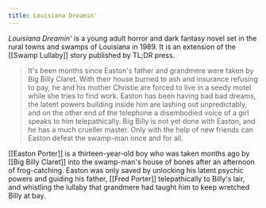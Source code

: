 ```yaml
---
title: Louisiana Dreamin'
---
```


_Louisiana Dreamin'_ is a young adult horror and dark fantasy novel set in the rural towns and swamps of Louisiana in 1989. It is an extension of the [[Swamp Lullaby]] story published by TL;DR press.

> It's been months since Easton's father and grandmere were taken by Big Billy Claret. With their house burned to ash and insurance refusing to pay, he and his mother Christie are forced to live in a seedy motel while she tries to find work. Easton has been having bad bad dreams, the latent powers building inside him are lashing out unpredictably, and on the other end of the telephone a disembodied voice of a girl speaks to him telepathically. Big Billy is not yet done with Easton, and he has a much crueller master. Only with the help of new friends can Easton defeat the swamp-man once and for all.

[[Easton Porter]] is a thirteen-year-old boy who was taken months ago by [[Big Billy Claret]] into the swamp-man's house of bones after an afternoon of frog-catching. Easton was only saved by unlocking his latent psychic powers and guiding his father, [[Fred Porter]] telepathically to Billy's lair, and whistling the lullaby that grandmere had taught him to keep wretched Billy at bay.